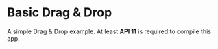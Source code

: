 Basic Drag & Drop
===

A simple Drag & Drop example. At least **API 11** is required to compile this app.